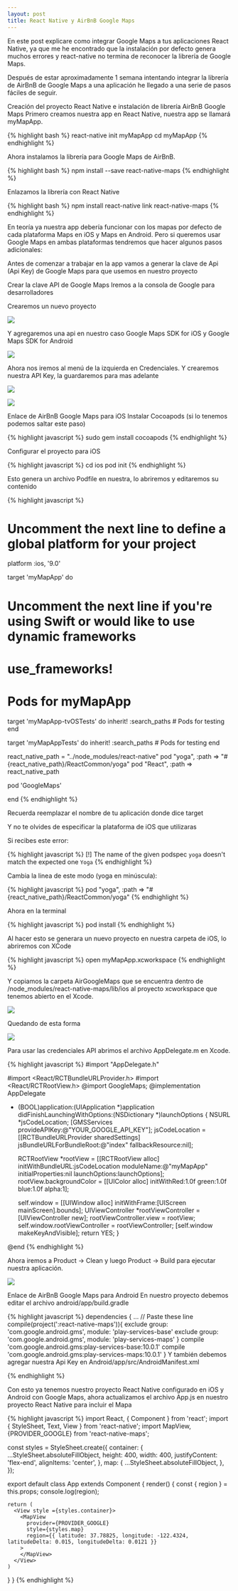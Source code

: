 ```yaml
---
layout: post
title: React Native y AirBnB Google Maps
---
```


En este post explicare como integrar Google Maps a tus aplicaciones React Native, ya que me he encontrado que la instalación por defecto genera muchos errores y react-native no termina de reconocer la librería de Google Maps.

Después de estar aproximadamente 1 semana intentando integrar la librería de AirBnB de Google Maps a una aplicación he llegado a una serie de pasos fáciles de seguir.

Creación del proyecto React Native e instalación de librería AirBnB Google Maps
Primero creamos nuestra app en React Native, nuestra app se llamará myMapApp.


{% highlight bash %}
react-native init myMapApp
cd myMapApp
{% endhighlight  %}

Ahora instalamos la librería para Google Maps de AirBnB.

{% highlight bash %}
npm install --save react-native-maps
{% endhighlight  %}

Enlazamos la librería con React Native

{% highlight bash %}
npm install
react-native link react-native-maps
{% endhighlight  %}

En teoría ya nuestra app debería funcionar con los mapas por defecto de cada plataforma Maps en iOS y Maps en Android. Pero si queremos usar Google Maps en ambas plataformas tendremos que hacer algunos pasos adicionales:

Antes de comenzar a trabajar en la app vamos a generar la clave de Api (Api Key) de Google Maps para que usemos en nuestro proyecto

Crear la clave API de Google Maps
Iremos a la consola de Google para desarrolladores

Crearemos un nuevo proyecto

![](https://cl.ly/0U0Z2w1m2e2r/download/Image%202017-10-11%20at%203.02.09%20PM.png)


Y agregaremos una api en nuestro caso Google Maps SDK for iOS y Google Maps SDK for Android

![](https://cl.ly/0g0N130h3p0E/download/Screen%20Recording%202017-10-11%20at%2003.07%20PM.gif)


Ahora nos iremos al menú de la izquierda en Credenciales. Y crearemos nuestra API Key, la guardaremos para mas adelante

![](https://cl.ly/2R1k2C1t0v0e/download/Image%202017-10-11%20at%203.48.00%20PM.png)

![](https://cl.ly/2M0d130z421h/download/Image%202017-10-11%20at%203.48.33%20PM.public.png)

Enlace de AirBnB Google Maps para iOS
Instalar Cocoapods (si lo tenemos podemos saltar este paso)

{% highlight javascript %}
sudo gem install cocoapods
{% endhighlight  %}

Configurar el proyecto para iOS

{% highlight javascript %}
cd ios
pod init
{% endhighlight  %}

Esto genera un archivo Podfile en nuestra, lo abriremos y editaremos su contenido

{% highlight javascript %}
# Uncomment the next line to define a global platform for your project
platform :ios, '9.0'

target 'myMapApp' do
  # Uncomment the next line if you're using Swift or would like to use dynamic frameworks
  # use_frameworks!

  # Pods for myMapApp

  target 'myMapApp-tvOSTests' do
    inherit! :search_paths
    # Pods for testing
  end

  target 'myMapAppTests' do
    inherit! :search_paths
    # Pods for testing
  end

  react_native_path = "../node_modules/react-native"
  pod "yoga", :path => "#{react_native_path}/ReactCommon/yoga"
  pod "React", :path => react_native_path

  pod 'GoogleMaps'

end
{% endhighlight  %}

Recuerda reemplazar el nombre de tu aplicación donde dice target

Y no te olvides de especificar la plataforma de iOS que utilizaras

Si recibes este error:

{% highlight javascript %}
[!] The name of the given podspec `yoga` doesn't match the expected one `Yoga`
{% endhighlight  %}

Cambia la linea de este modo (yoga en minúscula):

{% highlight javascript %}
pod "yoga", :path => "#{react_native_path}/ReactCommon/yoga"
{% endhighlight  %}

Ahora en la terminal

{% highlight javascript %}
pod install
{% endhighlight  %}

Al hacer esto se generara un nuevo proyecto en nuestra carpeta de iOS, lo abriremos con XCode

{% highlight javascript %}
open myMapApp.xcworkspace
{% endhighlight  %}

Y copiamos la carpeta AirGoogleMaps que se encuentra dentro de /node_modules/react-native-maps/lib/ios al proyecto xcworkspace que tenemos abierto en el Xcode.

![](https://cl.ly/3q3c1K0y082U/download/Screen%20Recording%202017-10-11%20at%2002.58%20PM.gif)


Quedando de esta forma

![](https://cl.ly/0Y0m2p2n0H1F/download/Image%202017-10-11%20at%202.58.29%20PM.png)


Para usar las credenciales API abrimos el archivo AppDelegate.m en Xcode.

{% highlight javascript %}
#import "AppDelegate.h"

#import <React/RCTBundleURLProvider.h>
#import <React/RCTRootView.h>
@import GoogleMaps;
@implementation AppDelegate

- (BOOL)application:(UIApplication *)application didFinishLaunchingWithOptions:(NSDictionary *)launchOptions
{
  NSURL *jsCodeLocation;
  [GMSServices provideAPIKey:@"YOUR_GOOGLE_API_KEY"];
  jsCodeLocation = [[RCTBundleURLProvider sharedSettings] jsBundleURLForBundleRoot:@"index" fallbackResource:nil];

  RCTRootView *rootView = [[RCTRootView alloc] initWithBundleURL:jsCodeLocation
                                                      moduleName:@"myMapApp"
                                              initialProperties:nil
                                                  launchOptions:launchOptions];
  rootView.backgroundColor = [[UIColor alloc] initWithRed:1.0f green:1.0f blue:1.0f alpha:1];

  self.window = [[UIWindow alloc] initWithFrame:[UIScreen mainScreen].bounds];
  UIViewController *rootViewController = [UIViewController new];
  rootViewController.view = rootView;
  self.window.rootViewController = rootViewController;
  [self.window makeKeyAndVisible];
  return YES;
}

@end
{% endhighlight  %}

Ahora iremos a Product -> Clean y luego Product -> Build para ejecutar nuestra aplicación.

![](https://cl.ly/2U0R213L341Z/download/Screen%20Recording%202017-10-11%20at%2003.55%20PM.gif)

Enlace de AirBnB Google Maps para Android
En nuestro proyecto debemos editar el archivo android/app/build.gradle

{% highlight javascript %}
dependencies {
  ...
  // Paste these line
  compile(project(':react-native-maps')){
      exclude group: 'com.google.android.gms', module: 'play-services-base'
      exclude group: 'com.google.android.gms', module: 'play-services-maps'
  }
  compile 'com.google.android.gms:play-services-base:10.0.1'
  compile 'com.google.android.gms:play-services-maps:10.0.1'
}
Y también debemos agregar nuestra Api Key en Android/app/src/AndroidManifest.xml

<application>
    <!-- You will only need to add this meta-data tag, but make sure it's a child of application -->
    <meta-data
      android:name="com.google.android.geo.API_KEY"
      android:value="YOUR GOOGLE MAPS API KEY HERE"/>
</application>
{% endhighlight  %}

Con esto ya tenemos nuestro proyecto React Native configurado en iOS y Android con Google Maps, ahora actualizamos el archivo App.js en nuestro proyecto React Native para incluir el Mapa

{% highlight javascript %}
import React, { Component } from 'react';
import {
  StyleSheet,
  Text,
  View
} from 'react-native';
import MapView, {PROVIDER_GOOGLE} from 'react-native-maps';

const styles = StyleSheet.create({
  container: {
    ...StyleSheet.absoluteFillObject,
    height: 400,
    width: 400,
    justifyContent: 'flex-end',
    alignItems: 'center',
  },
  map: {
    ...StyleSheet.absoluteFillObject,
  },
});

export default class App extends Component {
  render() {
    const { region } = this.props;
    console.log(region);

    return (
      <View style ={styles.container}>
        <MapView
          provider={PROVIDER_GOOGLE}
          style={styles.map}
          region={{ latitude: 37.78825, longitude: -122.4324, latitudeDelta: 0.015, longitudeDelta: 0.0121 }}
        >
        </MapView>
      </View>
    )
  }
}
{% endhighlight  %}